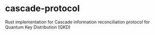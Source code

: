 # cascade-protocol
Rust implementation for Cascade information reconciliation protocol for Quantum Key Distribution (QKD)
